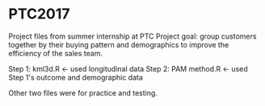 # PTC2017
Project files from summer internship at PTC
Project goal: group customers together by their buying pattern and demographics to improve the efficiency of the sales team.

Step 1: kml3d.R <- used longitudinal data
Step 2: PAM method.R <- used Step 1's outcome and demographic data

Other two files were for practice and testing.
